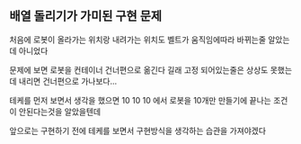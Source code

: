 ## 배열 돌리기가 가미된 구현 문제

처음에 로봇이 올라가는 위치랑 내려가는 위치도 벨트가 움직임에따라 바뀌는줄 알았는데 아니었다

문제에 보면 로봇을 컨테이너 건너편으로 옮긴다 길래 고정 되어있는줄은 상상도 못했는데 내리면 건너편으로 가나보다...

테케를 먼저 보면서 생각을 했으면 10 10 10 에서 로봇을 10개만 만들기에 끝나는 조건이 안된다는것을 알았을텐데

앞으로는 구현하기 전에 테케를 보면서 구현방식을 생각하는 습관을 가져야겠다
